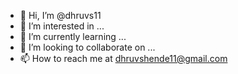 - 👋 Hi, I’m @dhruvs11
- 👀 I’m interested in ...
- 🌱 I’m currently learning ...
- 💞️ I’m looking to collaborate on ...
- 📫 How to reach me at dhruvshende11@gmail.com

<!---
dhruvs11/dhruvs11 is a ✨ special ✨ repository because its `README.md` (this file) appears on your GitHub profile.
You can click the Preview link to take a look at your changes.
--->

